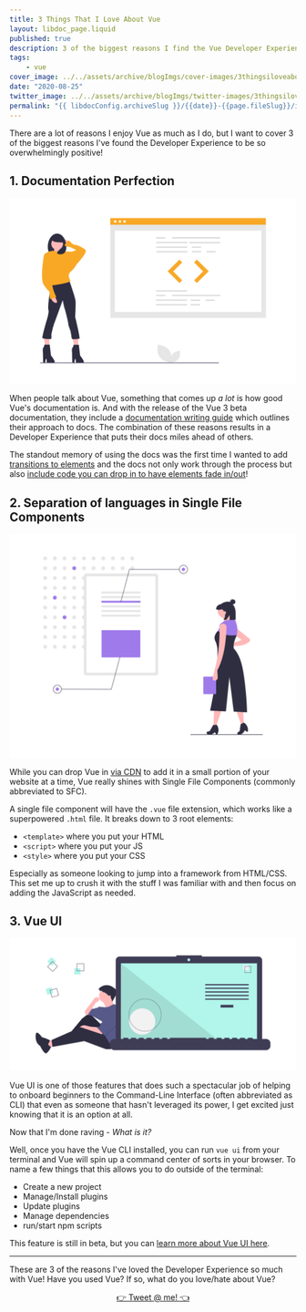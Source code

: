 ```yaml
---
title: 3 Things That I Love About Vue
layout: libdoc_page.liquid
published: true
description: 3 of the biggest reasons I find the Vue Developer Experience so enjoyable!
tags:
    - vue
cover_image: ../../assets/archive/blogImgs/cover-images/3thingsiloveaboutvue-DEV.png
date: "2020-08-25"
twitter_image: ../../assets/archive/blogImgs/twitter-images/3thingsiloveaboutvue-Twitter.png
permalink: "{{ libdocConfig.archiveSlug }}/{{date}}-{{page.fileSlug}}/index.html"
---
```


There are a lot of reasons I enjoy Vue as much as I do, but I want to cover 3 of the biggest reasons I've found the Developer Experience to be so overwhelmingly positive!

## 1. Documentation Perfection

![woman in yellow standing next to a webpage with a proud stance and one arm behind her head.](../../assets/archive/blogImgs/general-images/proud.png)

When people talk about Vue, something that comes up _a lot_ is how good Vue's documentation is. And with the release of the Vue 3 beta documentation, they include a [documentation writing guide](https://v3.vuejs.org/guide/contributing/writing-guide.html#principles) which outlines their approach to docs. The combination of these reasons results in a Developer Experience that puts their docs miles ahead of others.

The standout memory of using the docs was the first time I wanted to add [transitions to elements](https://vuejs.org/v2/guide/transitions.html) and the docs not only work through the process but also [include code you can drop in to have elements fade in/out](https://vuejs.org/v2/guide/transitions.html#Transitioning-Single-Elements-Components)!

## 2. Separation of languages in Single File Components

![woman in purple standing next to a webpage analyzing where things go.](../../assets/archive/blogImgs/general-images/analysis.png)

While you can drop Vue in [via CDN](https://vuejs.org/v2/guide/index.html#Getting-Started) to add it in a small portion of your website at a time, Vue really shines with Single File Components (commonly abbreviated to SFC).

A single file component will have the `.vue` file extension, which works like a superpowered `.html` file. It breaks down to 3 root elements:

-   `<template>` where you put your HTML
-   `<script>` where you put your JS
-   `<style>` where you put your CSS

Especially as someone looking to jump into a framework from HTML/CSS. This set me up to crush it with the stuff I was familiar with and then focus on adding the JavaScript as needed.

## 3. Vue UI

![person in purple sitting thoughtfully on the left side of a human-sized laptop showing a generic code interface.](../../assets/archive/blogImgs/general-images/thinking.png)

Vue UI is one of those features that does such a spectacular job of helping to onboard beginners to the Command-Line Interface (often abbreviated as CLI) that even as someone that hasn't leveraged its power, I get excited just knowing that it is an option at all.

Now that I'm done raving - _What is it?_

Well, once you have the Vue CLI installed, you can run `vue ui` from your terminal and Vue will spin up a command center of sorts in your browser. To name a few things that this allows you to do outside of the terminal:

-   Create a new project
-   Manage/Install plugins
-   Update plugins
-   Manage dependencies
-   run/start npm scripts

This feature is still in beta, but you can [learn more about Vue UI here](https://cli.vuejs.org/guide/creating-a-project.html#using-the-gui).

---

These are 3 of the reasons I've loved the Developer Experience so much with Vue! Have you used Vue? If so, what do you love/hate about Vue?

<p style="text-align: center;"><a href="https://twitter.com/TerabyteTiger">👉 Tweet @ me! 👈</a><p>
